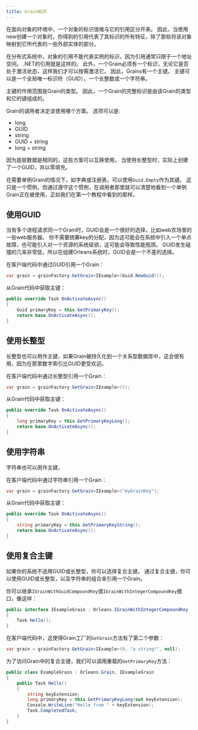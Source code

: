 ```yaml
---
title: Grain标识
---
```


在面向对象的环境中，一个对象的标识很难与它的引用区分开来。
因此，当使用new创建一个对象时，你得到的引用代表了其标识的所有特征，除了那些将该对象映射到它所代表的一些外部实体的部分。

在分布式系统中，对象的引用不能代表实例的标识，因为引用通常只限于一个地址空间。
.NET的引用就是这样的。
此外，一个Grain必须有一个标识，无论它是否处于激活状态，这样我们才可以按需激活它。
因此，Grains有一个主键。
主键可以是一个全局唯一标识符（GUID），一个长整数或一个字符串。

主键的作用范围是Grain的类型。
因此，一个Grain的完整标识是由该Grain的类型和它的键组成的。

Grain的调用者决定该使用哪个方案。
选项可以是:

* long
* GUID
* string
* GUID + string
* long + string

因为底层数据是相同的，这些方案可以互换使用。
当使用长整型时，实际上创建了一个GUID，并以零填充。

在需要单例Grain的情况下，如字典或注册表，可以使用`Guid.Empty`作为其键。
这只是一个惯例，但通过遵守这个惯例，在调用者那里就可以清楚地看到一个单例Grain正在被使用，正如我们在第一个教程中看到的那样。

## 使用GUID

当有多个进程请求同一个Grain时，GUID会是一个很好的选择，比如web农场里的一些web服务器。
你不需要统筹key的分配，因为这可能会在系统中引入一个单点故障，也可能引入对一个资源的系统级锁，这可能会导致性能瓶颈。
GUID发生碰撞的几率非常低，所以在组建Orleans系统时，GUID会是一个不差的选择。

在客户端代码中通过GUID引用一个Grain：

``` csharp
var grain = grainFactory.GetGrain<IExample>(Guid.NewGuid());
```

从Grain代码中获取主键：

``` csharp
public override Task OnActivateAsync()
{
    Guid primaryKey = this.GetPrimaryKey();
    return base.OnActivateAsync();
}
```

## 使用长整型

长整型也可以用作主键，如果Grain被持久化到一个关系型数据库中，这会很有用，因为在那里数字索引比GUID更受欢迎。

在客户端代码中通过长整型引用一个Grain：

``` csharp
var grain = grainFactory.GetGrain<IExample>(1);
```

从Grain代码中获取主键：

``` csharp
public override Task OnActivateAsync()
{
    long primaryKey = this.GetPrimaryKeyLong();
    return base.OnActivateAsync();
}
```

## 使用字符串

字符串也可以用作主键。

在客户端代码中通过字符串引用一个Grain：

``` csharp
var grain = grainFactory.GetGrain<IExample>("myGrainKey");
```

从Grain代码中获取主键：

``` csharp
public override Task OnActivateAsync()
{
    string primaryKey = this.GetPrimaryKeyString();
    return base.OnActivateAsync();
}
```
## 使用复合主键

如果你的系统不适用GUID或长整型，你可以选择复合主键。
通过复合主键，你可以使用GUID或长整型，以及字符串的组合来引用一个Grain。

你可以继承`IGrainWithGuidCompoundKey`或`IGrainWithIntegerCompoundKey`接口，像这样：

``` csharp
public interface IExampleGrain : Orleans.IGrainWithIntegerCompoundKey
{
    Task Hello();
}
```

在客户端代码中，这使得Grain工厂的`GetGrain`方法有了第二个参数：

``` csharp
var grain = grainFactory.GetGrain<IExample>(0, "a string!", null);
```
为了访问Grain中的复合主键，我们可以调用重载的`GetPrimaryKey`方法：

``` csharp
public class ExampleGrain : Orleans.Grain, IExampleGrain
{
    public Task Hello()
    {
        string keyExtension;
        long primaryKey = this.GetPrimaryKeyLong(out keyExtension);
        Console.WriteLine("Hello from " + keyExtension);
        Task.CompletedTask;
    }
}
```

